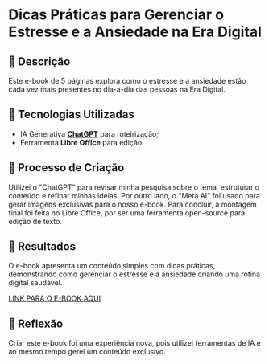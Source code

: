 # Dicas Práticas para Gerenciar o Estresse e a Ansiedade na Era Digital


## 📒 Descrição
Este e-book de 5 páginas explora como o estresse e a ansiedade estão cada vez mais presentes no dia-a-dia das pessoas na Era Digital.

## 🤖 Tecnologias Utilizadas
- IA Generativa **[ChatGPT](https://chat.openai.com)** para roteirização;
- Ferramenta **Libre Office** para edição.

## 🧐 Processo de Criação
Utilizei o "ChatGPT" para revisar minha pesquisa sobre o tema, estruturar o conteúdo e refinar minhas ideias. Por outro lado, o "Meta AI" foi usado para gerar imagens exclusivas para o nosso e-book. Para concluir, a montagem final foi feita no Libre Office, por ser uma ferramenta open-source para edição de texto.

## 🚀 Resultados
O e-book apresenta um conteúdo simples com dicas práticas, demonstrando como gerenciar o estresse e a ansiedade criando uma rotina digital saudável.

[LINK PARA O E-BOOK AQUI](https://github.com/anapmourao/Natural-ou-Fake-Natty/blob/main/E-book%20Dicas%20Pr%C3%A1ticas%20para%20Gerenciar%20o%20Estresse%20e%20a%20Ansiedade%20na%20Era%20Digital.pdf)

## 💭 Reflexão
Criar este e-book foi uma experiência nova, pois utilizei ferramentas de IA e ao mesmo tempo gerei um conteúdo exclusivo.
